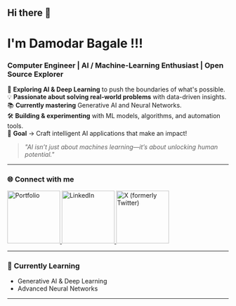 ## Hi there 👋

 #  **I'm Damodar Bagale !!!**   
### **Computer Engineer | AI / Machine-Learning Enthusiast | Open Source Explorer**  

🔬 **Exploring AI & Deep Learning** to push the boundaries of what's possible.  
💡 **Passionate about solving real-world problems** with data-driven insights.  
📚 **Currently mastering** Generative AI and Neural Networks.  
🛠 **Building & experimenting** with ML models, algorithms, and automation tools.  
🎯 **Goal** → Craft intelligent AI applications that make an impact!  

> *"AI isn’t just about machines learning—it’s about unlocking human potential."*  

---

### 🌐 **Connect with me**  
<a href="https://damodarbagale.com.np" target="_blank">
  <img src="https://upload.wikimedia.org/wikipedia/commons/a/a7/HTML_logo.png" alt="Portfolio" width="120" />
</a>
<a href="https://www.linkedin.com/in/damodarbagaleofficial/" target="_blank">
  <img src="https://upload.wikimedia.org/wikipedia/commons/0/08/LinkedIn_Logo_2023.png" alt="LinkedIn" width="120" />
</a>
<a href="https://x.com/021Sushil346" target="_blank">
  <img src="https://upload.wikimedia.org/wikipedia/commons/6/60/X_Logo_2023.svg" alt="X (formerly Twitter)" width="120" />
</a>

---

### 🌱 **Currently Learning**  
- Generative AI & Deep Learning  
- Advanced Neural Networks
  
---

<!--
### 🎯 **Projects**  
- [Student_Approval_Project](https://github.com/Sushil346/Student_Approval_Project.git)    

---

### 📈 **GitHub Contributions**  
![GitHub Contributions](https://github-readme-activity-graph.vercel.app/graph?username=Sushil346&theme=react)

-->

